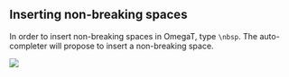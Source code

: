 ## Inserting non-breaking spaces

In order to insert non-breaking spaces in OmegaT, type `\nbsp`. The auto-completer will propose to insert a non-breaking space.

<!-- update screenshot -->
![](assets/27_non-breaking_spaces.jpg)